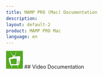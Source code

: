 ```yaml
---
title: MAMP PRO (Mac) Documentation
description: 
layout: default-2
product: MAMP PRO Mac
language: en
---
```


![MAMP](MAMPtv.png) ## Video Documentation 

